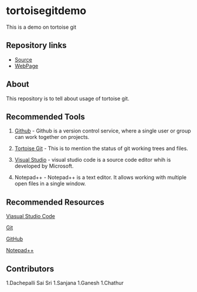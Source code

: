 # tortoisegitdemo
This is a demo on tortoise git
## Repository links

- [Source](https://github.com/dachepally/tortoisegitdemo)
- [WebPage](https://dachepally.github.io/aboutme/)

## About

This repository is to tell about usage of tortoise git.
## Recommended Tools

1. [Github](https://github.com/dachepally) - Github is a version control service, where a single user or group can work together on projects.

1. [Tortoise Git](https://tortoisegit.org/) - This is to mention the status of git working trees and files.

1. [Visual Studio](https://code.visualstudio.com/) - visual studio code is a source code editor whih is developed by Microsoft.

1. Notepad++ - Notepad++ is a text editor. It allows working with multiple open files in a single window. 

## Recommended Resources

[Viasual Studio Code](https://en.wikipedia.org/wiki/Visual_Studio_Code)

[Git](https://en.wikipedia.org/wiki/Git)

[GitHub](https://help.github.com/articles/about-wikis/)

[Notepad++](https://en.wikipedia.org/wiki/Notepad%2B%2B)

## Contributors

1.Dachepalli Sai Sri
1.Sanjana
1.Ganesh
1.Chathur
